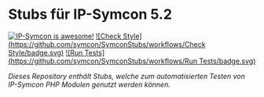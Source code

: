 # Stubs für IP-Symcon 5.2
[![IP-Symcon is awesome!](https://img.shields.io/badge/IP--Symcon-5.2-blue.svg)](https://www.symcon.de)
[![Check Style](https://github.com/symcon/SymconStubs/workflows/Check Style/badge.svg)](https://github.com/symcon/SymconStubs/actions)
[![Run Tests](https://github.com/symcon/SymconStubs/workflows/Run Tests/badge.svg)](https://github.com/symcon/SymconStubs/actions)
<br/>

_Dieses Repository enthält Stubs, welche zum automatisierten Testen von IP-Symcon PHP Modulen genutzt werden können._

